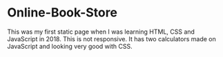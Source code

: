 # Online-Book-Store
This was my first static page when I was learning HTML, CSS and JavaScript in 2018. This is not responsive. It has two calculators made on JavaScript and looking very good with CSS.
